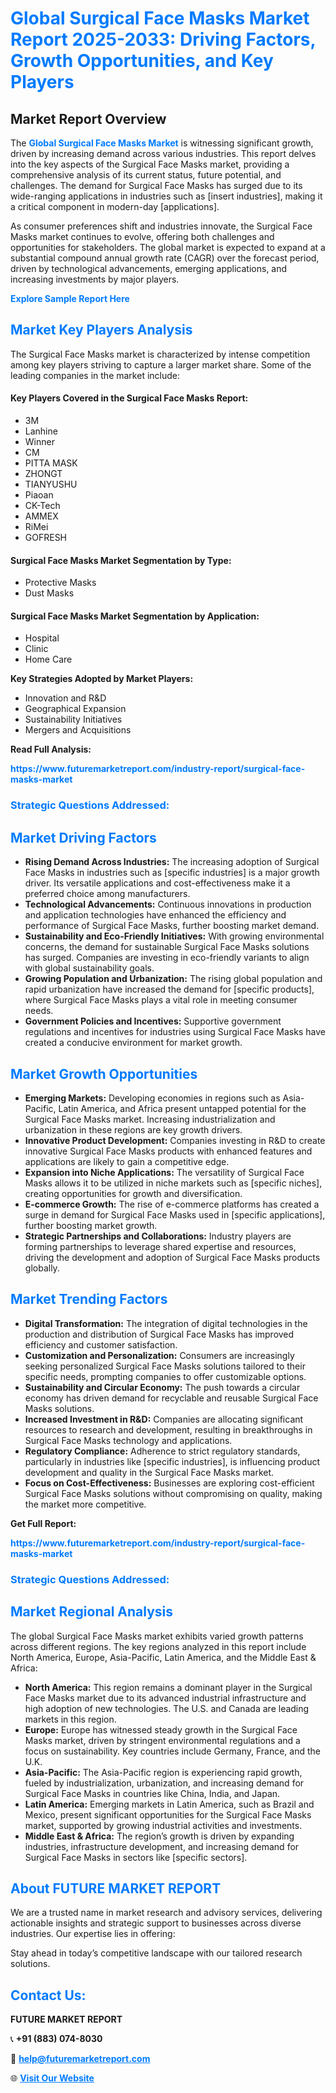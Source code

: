 <h1 style="color: #007BFF;">Global Surgical Face Masks Market Report 2025-2033: Driving Factors, Growth Opportunities, and Key Players</h1>

<section id="overview">
<h2>Market Report Overview</h2>
<p>The <a href="https://www.futuremarketreport.com/industry-report/surgical-face-masks-market" style="color: #007BFF; text-decoration: none;"><strong>Global Surgical Face Masks Market</strong></a> is witnessing significant growth, driven by increasing demand across various industries. This report delves into the key aspects of the Surgical Face Masks market, providing a comprehensive analysis of its current status, future potential, and challenges. The demand for Surgical Face Masks has surged due to its wide-ranging applications in industries such as [insert industries], making it a critical component in modern-day [applications].</p>
<p>As consumer preferences shift and industries innovate, the Surgical Face Masks market continues to evolve, offering both challenges and opportunities for stakeholders. The global market is expected to expand at a substantial compound annual growth rate (CAGR) over the forecast period, driven by technological advancements, emerging applications, and increasing investments by major players.</p>
</section>

<section id="overview">
<p><a href="https://www.futuremarketreport.com/request-sample/reportId=79288" style="color: #007BFF; text-decoration: none;"><strong>Explore Sample Report Here</strong></a></p>
</section>

<section id="key-players">
<h2 style="color: #007BFF;">Market Key Players Analysis</h2>
<p>The Surgical Face Masks market is characterized by intense competition among key players striving to capture a larger market share. Some of the leading companies in the market include:</p>
<h4>Key Players Covered in the Surgical Face Masks Report:</h4>
<ul><li>3M</li><li>Lanhine</li><li>Winner</li><li>CM</li><li>PITTA MASK</li><li>ZHONGT</li><li>TIANYUSHU</li><li>Piaoan</li><li>CK-Tech</li><li>AMMEX</li><li>RiMei</li><li>GOFRESH</li></ul>
<h4>Surgical Face Masks Market Segmentation by Type:</h4>
<ul><li>Protective Masks</li><li>Dust Masks</li></ul>

<h4>Surgical Face Masks Market Segmentation by Application:</h4>
<ul><li>Hospital</li><li>Clinic</li><li>Home Care</li></ul>
<p><strong>Key Strategies Adopted by Market Players:</strong></p>
<ul>
<li>Innovation and R&D</li>
<li>Geographical Expansion</li>
<li>Sustainability Initiatives</li>
<li>Mergers and Acquisitions</li>
</ul>
</section>

<section>
<p><strong>Read Full Analysis: </strong></p><a href="https://www.futuremarketreport.com/industry-report/surgical-face-masks-market" style="color: #007BFF; text-decoration: none;"><strong>https://www.futuremarketreport.com/industry-report/surgical-face-masks-market</strong></a>
<h3 style="color: #007BFF;">Strategic Questions Addressed:</h3>
</section>

<section id="driving-factors">
<h2 style="color: #007BFF;">Market Driving Factors</h2>
<ul>
<li><strong>Rising Demand Across Industries:</strong> The increasing adoption of Surgical Face Masks in industries such as [specific industries] is a major growth driver. Its versatile applications and cost-effectiveness make it a preferred choice among manufacturers.</li>
<li><strong>Technological Advancements:</strong> Continuous innovations in production and application technologies have enhanced the efficiency and performance of Surgical Face Masks, further boosting market demand.</li>
<li><strong>Sustainability and Eco-Friendly Initiatives:</strong> With growing environmental concerns, the demand for sustainable Surgical Face Masks solutions has surged. Companies are investing in eco-friendly variants to align with global sustainability goals.</li>
<li><strong>Growing Population and Urbanization:</strong> The rising global population and rapid urbanization have increased the demand for [specific products], where Surgical Face Masks plays a vital role in meeting consumer needs.</li>
<li><strong>Government Policies and Incentives:</strong> Supportive government regulations and incentives for industries using Surgical Face Masks have created a conducive environment for market growth.</li>
</ul>
</section>

<section id="growth-opportunities">
<h2 style="color: #007BFF;">Market Growth Opportunities</h2>
<ul>
<li><strong>Emerging Markets:</strong> Developing economies in regions such as Asia-Pacific, Latin America, and Africa present untapped potential for the Surgical Face Masks market. Increasing industrialization and urbanization in these regions are key growth drivers.</li>
<li><strong>Innovative Product Development:</strong> Companies investing in R&D to create innovative Surgical Face Masks products with enhanced features and applications are likely to gain a competitive edge.</li>
<li><strong>Expansion into Niche Applications:</strong> The versatility of Surgical Face Masks allows it to be utilized in niche markets such as [specific niches], creating opportunities for growth and diversification.</li>
<li><strong>E-commerce Growth:</strong> The rise of e-commerce platforms has created a surge in demand for Surgical Face Masks used in [specific applications], further boosting market growth.</li>
<li><strong>Strategic Partnerships and Collaborations:</strong> Industry players are forming partnerships to leverage shared expertise and resources, driving the development and adoption of Surgical Face Masks products globally.</li>
</ul>
</section>

<section id="trending-factors">
<h2 style="color: #007BFF;">Market Trending Factors</h2>
<ul>
<li><strong>Digital Transformation:</strong> The integration of digital technologies in the production and distribution of Surgical Face Masks has improved efficiency and customer satisfaction.</li>
<li><strong>Customization and Personalization:</strong> Consumers are increasingly seeking personalized Surgical Face Masks solutions tailored to their specific needs, prompting companies to offer customizable options.</li>
<li><strong>Sustainability and Circular Economy:</strong> The push towards a circular economy has driven demand for recyclable and reusable Surgical Face Masks solutions.</li>
<li><strong>Increased Investment in R&D:</strong> Companies are allocating significant resources to research and development, resulting in breakthroughs in Surgical Face Masks technology and applications.</li>
<li><strong>Regulatory Compliance:</strong> Adherence to strict regulatory standards, particularly in industries like [specific industries], is influencing product development and quality in the Surgical Face Masks market.</li>
<li><strong>Focus on Cost-Effectiveness:</strong> Businesses are exploring cost-efficient Surgical Face Masks solutions without compromising on quality, making the market more competitive.</li>
</ul>
</section>

<section>
<p><strong>Get Full Report: </strong></p><a href="https://www.futuremarketreport.com/industry-report/surgical-face-masks-market" style="color: #007BFF; text-decoration: none;"><strong>https://www.futuremarketreport.com/industry-report/surgical-face-masks-market</strong></a>
<h3 style="color: #007BFF;">Strategic Questions Addressed:</h3>
</section>


<section id="regional-analysis">
<h2 style="color: #007BFF;">Market Regional Analysis</h2>
<p>The global Surgical Face Masks market exhibits varied growth patterns across different regions. The key regions analyzed in this report include North America, Europe, Asia-Pacific, Latin America, and the Middle East & Africa:</p>
<ul>
<li><strong>North America:</strong> This region remains a dominant player in the Surgical Face Masks market due to its advanced industrial infrastructure and high adoption of new technologies. The U.S. and Canada are leading markets in this region.</li>
<li><strong>Europe:</strong> Europe has witnessed steady growth in the Surgical Face Masks market, driven by stringent environmental regulations and a focus on sustainability. Key countries include Germany, France, and the U.K.</li>
<li><strong>Asia-Pacific:</strong> The Asia-Pacific region is experiencing rapid growth, fueled by industrialization, urbanization, and increasing demand for Surgical Face Masks in countries like China, India, and Japan.</li>
<li><strong>Latin America:</strong> Emerging markets in Latin America, such as Brazil and Mexico, present significant opportunities for the Surgical Face Masks market, supported by growing industrial activities and investments.</li>
<li><strong>Middle East & Africa:</strong> The region’s growth is driven by expanding industries, infrastructure development, and increasing demand for Surgical Face Masks in sectors like [specific sectors].</li>
</ul>
</section>

<footer>
<h2 style="color: #007BFF;">About FUTURE MARKET REPORT</h2>
<p>We are a trusted name in market research and advisory services, delivering actionable insights and strategic support to businesses across diverse industries. Our expertise lies in offering:</p>

<p>Stay ahead in today’s competitive landscape with our tailored research solutions.</p>

<h2 style="color: #007BFF;">Contact Us:</h2>
<p><strong>FUTURE MARKET REPORT</strong></p>
<p>📞 <strong>+91 (883) 074-8030</strong></p>
<p>📧 <strong><a href="mailto:help@futuremarketreport.com" style="color: #007BFF;">help@futuremarketreport.com</a></strong></p>
<p>🌐 <strong><a href="https://www.futuremarketreport.com/" style="color: #007BFF;">Visit Our Website</a></strong></p>
</footer>